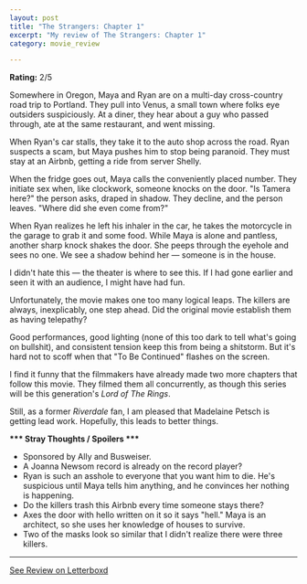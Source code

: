 ```yaml
---
layout: post
title: "The Strangers: Chapter 1"
excerpt: "My review of The Strangers: Chapter 1"
category: movie_review

---
```


**Rating:** 2/5

Somewhere in Oregon, Maya and Ryan are on a multi-day cross-country road trip to Portland. They pull into Venus, a small town where folks eye outsiders suspiciously. At a diner, they hear about a guy who passed through, ate at the same restaurant, and went missing.

When Ryan's car stalls, they take it to the auto shop across the road. Ryan suspects a scam, but Maya pushes him to stop being paranoid. They must stay at an Airbnb, getting a ride from server Shelly.

When the fridge goes out, Maya calls the conveniently placed number. They initiate sex when, like clockwork, someone knocks on the door. "Is Tamera here?" the person asks, draped in shadow. They decline, and the person leaves. "Where did she even come from?"

When Ryan realizes he left his inhaler in the car, he takes the motorcycle in the garage to grab it and some food. While Maya is alone and pantless, another sharp knock shakes the door. She peeps through the eyehole and sees no one. We see a shadow behind her — someone is in the house.

I didn't hate this — the theater is where to see this. If I had gone earlier and seen it with an audience, I might have had fun.

Unfortunately, the movie makes one too many logical leaps. The killers are always, inexplicably, one step ahead. Did the original movie establish them as having telepathy?

Good performances, good lighting (none of this too dark to tell what's going on bullshit), and consistent tension keep this from being a shitstorm. But it's hard not to scoff when that "To Be Continued" flashes on the screen.

I find it funny that the filmmakers have already made two more chapters that follow this movie. They filmed them all concurrently, as though this series will be this generation's <i>Lord of The Rings</i>.

Still, as a former <i>Riverdale</i> fan, I am pleased that Madelaine Petsch is getting lead work. Hopefully, this leads to better things.


<b>*** Stray Thoughts / Spoilers ***</b>
* Sponsored by Ally and Busweiser.
* A Joanna Newsom record is already on the record player?
* Ryan is such an asshole to everyone that you want him to die. He's suspicious until Maya tells him anything, and he convinces her nothing is happening.
* Do the killers trash this Airbnb every time someone stays there?
* Axes the door with hello written on it so it says "hell."
Maya is an architect, so she uses her knowledge of houses to survive.
* Two of the masks look so similar that I didn't realize there were three killers.

<hr>

[See Review on Letterboxd](https://boxd.it/6AM7Pj)
